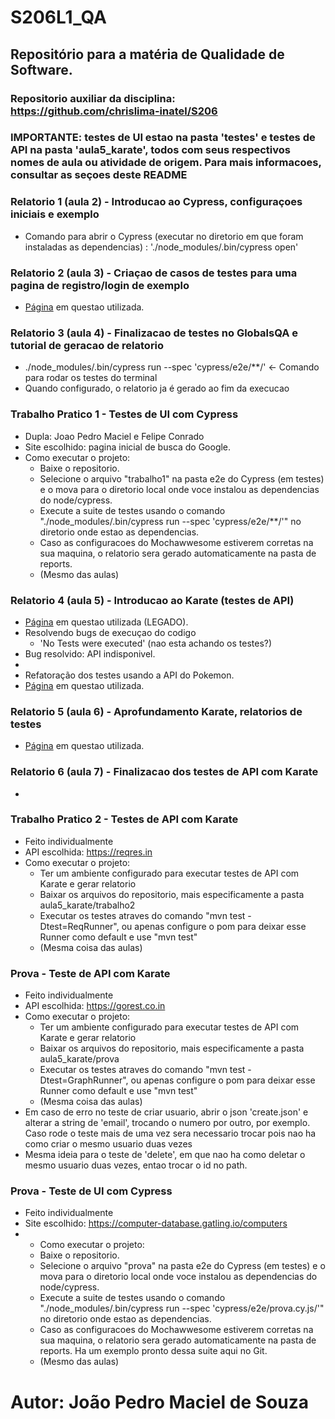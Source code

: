 # S206L1_QA
## Repositório para a matéria de Qualidade de Software.

### Repositorio auxiliar da disciplina: https://github.com/chrislima-inatel/S206

### **IMPORTANTE:** testes de UI estao na pasta 'testes' e testes de API na pasta 'aula5_karate', todos com seus respectivos nomes de aula ou atividade de origem. Para mais informacoes, consultar as seçoes deste README

### Relatorio 1 (aula 2) - Introducao ao Cypress, configuraçoes iniciais e exemplo
+ Comando para abrir o Cypress (executar no diretorio em que foram instaladas as dependencias) : './node_modules/.bin/cypress open'

### Relatorio 2 (aula 3) - Criaçao de casos de testes para uma pagina de registro/login de exemplo
+ [Página]( https://globalsqa.com/angularJs-protractor/registration-login-example/#/login) em questao utilizada.

### Relatorio 3 (aula 4) - Finalizacao de testes no GlobalsQA e tutorial de geracao de relatorio
+ ./node_modules/.bin/cypress run --spec 'cypress/e2e/**/' <- Comando para rodar os testes do terminal
+ Quando configurado, o relatorio ja é gerado ao fim da execucao


### Trabalho Pratico 1 - Testes de UI com Cypress
+ Dupla: Joao Pedro Maciel e Felipe Conrado
+ Site escolhido: pagina inicial de busca do Google.
+ Como executar o projeto:
  + Baixe o repositorio.
  + Selecione o arquivo "trabalho1" na pasta e2e do Cypress (em testes) e o mova para o diretorio local onde voce instalou as dependencias do node/cypress.
  + Execute a suite de testes usando o comando "./node_modules/.bin/cypress run --spec 'cypress/e2e/**/'" no diretorio onde estao as dependencias.
  + Caso as configuracoes do Mochawwesome estiverem corretas na sua maquina, o relatorio sera gerado automaticamente na pasta de reports.
  + (Mesmo das aulas)


### Relatorio 4 (aula 5) - Introducao ao Karate (testes de API)
+ [Página](https://swapi.dev) em questao utilizada (LEGADO).
+ Resolvendo bugs de execuçao do codigo
  + 'No Tests were executed' (nao esta achando os testes?)
+ Bug resolvido: API indisponivel.
+
+ Refatoração dos testes usando a API do Pokemon.
+ [Página](https://pokeapi.co) em questao utilizada.

### Relatorio 5 (aula 6) - Aprofundamento Karate, relatorios de testes
+ [Página](https://pokeapi.co) em questao utilizada.

### Relatorio 6 (aula 7) - Finalizacao dos testes de API com Karate
+ 
 
### Trabalho Pratico 2 - Testes de API com Karate
+ Feito individualmente
+ API escolhida: https://reqres.in
+ Como executar o projeto:
  + Ter um ambiente configurado para executar testes de API com Karate e gerar relatorio
  + Baixar os arquivos do repositorio, mais especificamente a pasta aula5_karate/trabalho2
  + Executar os testes atraves do comando "mvn test -Dtest=ReqRunner", ou apenas configure o pom para deixar esse Runner como default e use "mvn test"
  + (Mesma coisa das aulas)

 
### Prova - Teste de API com Karate
+ Feito individualmente
+ API escolhida: https://gorest.co.in
+ Como executar o projeto:
  + Ter um ambiente configurado para executar testes de API com Karate e gerar relatorio
  + Baixar os arquivos do repositorio, mais especificamente a pasta aula5_karate/prova
  + Executar os testes atraves do comando "mvn test -Dtest=GraphRunner", ou apenas configure o pom para deixar esse Runner como default e use "mvn test"
  + (Mesma coisa das aulas)
+ Em caso de erro no teste de criar usuario, abrir o json 'create.json' e alterar a string de 'email', trocando o numero por outro, por exemplo. Caso rode o teste mais de uma vez sera necessario trocar pois nao ha como criar o mesmo usuario duas vezes
+ Mesma ideia para o teste de 'delete', em que nao ha como deletar o mesmo usuario duas vezes, entao trocar o id no path.

### Prova - Teste de UI com Cypress
+ Feito individualmente
+ Site escolhido: https://computer-database.gatling.io/computers
+ + Como executar o projeto:
  + Baixe o repositorio.
  + Selecione o arquivo "prova" na pasta e2e do Cypress (em testes) e o mova para o diretorio local onde voce instalou as dependencias do node/cypress.
  + Execute a suite de testes usando o comando "./node_modules/.bin/cypress run --spec 'cypress/e2e/prova.cy.js/'" no diretorio onde estao as dependencias.
  + Caso as configuracoes do Mochawwesome estiverem corretas na sua maquina, o relatorio sera gerado automaticamente na pasta de reports. Ha um exemplo pronto dessa suite aqui no Git.
  + (Mesmo das aulas)

# Autor: **João Pedro Maciel de Souza**
